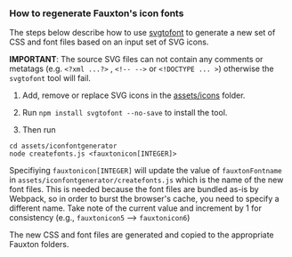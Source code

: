 ### How to regenerate Fauxton's icon fonts

The steps below describe how to use [svgtofont](https://github.com/jaywcjlove/svgtofont) to generate a new set of
CSS and font files based on an input set of SVG icons.

**IMPORTANT**: The source SVG files can not contain any comments or metatags (e.g. `<?xml ...?>` , `<!-- -->` or `<!DOCTYPE ... >`) otherwise the `svgtofont` tool will fail.


1. Add, remove or replace SVG icons in the [assets/icons](assets/icons) folder.

2. Run `npm install svgtofont --no-save` to install the tool.

3. Then run
```
cd assets/iconfontgenerator
node createfonts.js <fauxtonicon[INTEGER]>
```

Specifiying `fauxtonicon[INTEGER]` will update the value of `fauxtonFontname` in `assets/iconfontgenerator/createfonts.js` which is the name of the new font files. This is needed because the font files are bundled as-is by Webpack, so in order to burst the browser's cache, you need to specify a different name. Take note of the current value and increment by 1 for consistency (e.g., `fauxtonicon5` --> `fauxtonicon6`)

The new CSS and font files are generated and copied to the appropriate Fauxton folders.
